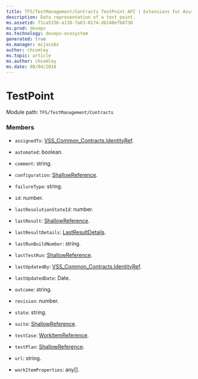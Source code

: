 ```yaml
---
title: TFS/TestManagement/Contracts TestPoint API | Extensions for Azure DevOps Services
description: Data representation of a test point.
ms.assetid: 71ca5336-a130-7a63-0174-db148efb0730
ms.prod: devops
ms.technology: devops-ecosystem
generated: true
ms.manager: mijacobs
author: chcomley
ms.topic: article
ms.author: chcomley
ms.date: 08/04/2016
---
```


# TestPoint

Module path: `TFS/TestManagement/Contracts`


### Members

* `assignedTo`: [VSS_Common_Contracts.IdentityRef](../../../VSS/WebApi/Contracts/IdentityRef.md). 

* `automated`: boolean. 

* `comment`: string. 

* `configuration`: [ShallowReference](../../../TFS/TestManagement/Contracts/ShallowReference.md). 

* `failureType`: string. 

* `id`: number. 

* `lastResolutionStateId`: number. 

* `lastResult`: [ShallowReference](../../../TFS/TestManagement/Contracts/ShallowReference.md). 

* `lastResultDetails`: [LastResultDetails](../../../TFS/TestManagement/Contracts/LastResultDetails.md). 

* `lastRunBuildNumber`: string. 

* `lastTestRun`: [ShallowReference](../../../TFS/TestManagement/Contracts/ShallowReference.md). 

* `lastUpdatedBy`: [VSS_Common_Contracts.IdentityRef](../../../VSS/WebApi/Contracts/IdentityRef.md). 

* `lastUpdatedDate`: Date. 

* `outcome`: string. 

* `revision`: number. 

* `state`: string. 

* `suite`: [ShallowReference](../../../TFS/TestManagement/Contracts/ShallowReference.md). 

* `testCase`: [WorkItemReference](../../../TFS/TestManagement/Contracts/WorkItemReference.md). 

* `testPlan`: [ShallowReference](../../../TFS/TestManagement/Contracts/ShallowReference.md). 

* `url`: string. 

* `workItemProperties`: any[]. 

